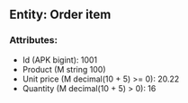 ## Entity: Order item

### Attributes:

- Id (APK bigint): 1001
- Product (M string 100)
- Unit price (M decimal(10 + 5) >= 0): 20.22
- Quantity (M decimal(10 + 5) > 0): 16
